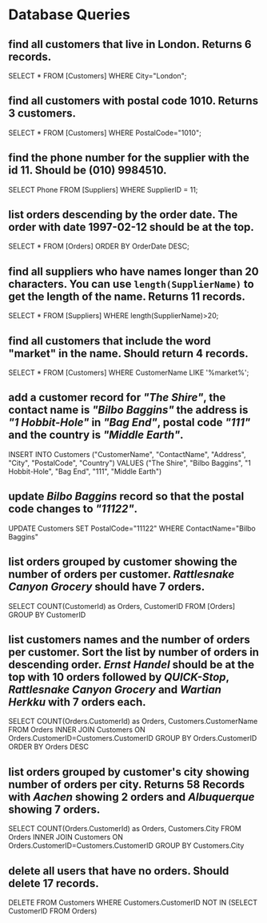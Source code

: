 # Database Queries

## find all customers that live in London. Returns 6 records.

SELECT * FROM [Customers] WHERE City="London";

## find all customers with postal code 1010. Returns 3 customers.

SELECT * FROM [Customers] WHERE PostalCode="1010";

## find the phone number for the supplier with the id 11. Should be (010) 9984510.

SELECT Phone FROM [Suppliers] WHERE SupplierID = 11;

## list orders descending by the order date. The order with date 1997-02-12 should be at the top.

SELECT * FROM [Orders] ORDER BY OrderDate DESC;

## find all suppliers who have names longer than 20 characters. You can use `length(SupplierName)` to get the length of the name. Returns 11 records.

SELECT * FROM [Suppliers] WHERE length(SupplierName)>20;

## find all customers that include the word "market" in the name. Should return 4 records.

SELECT * FROM [Customers] WHERE CustomerName LIKE '%market%';

## add a customer record for _"The Shire"_, the contact name is _"Bilbo Baggins"_ the address is _"1 Hobbit-Hole"_ in _"Bag End"_, postal code _"111"_ and the country is _"Middle Earth"_.

INSERT INTO Customers ("CustomerName", "ContactName", "Address", "City", "PostalCode", "Country")
VALUES ("The Shire", "Bilbo Baggins", "1 Hobbit-Hole", "Bag End", "111", "Middle Earth")

## update _Bilbo Baggins_ record so that the postal code changes to _"11122"_.

UPDATE Customers
SET PostalCode="11122"
WHERE ContactName="Bilbo Baggins"

## list orders grouped by customer showing the number of orders per customer. _Rattlesnake Canyon Grocery_ should have 7 orders.

SELECT COUNT(CustomerId) as Orders, CustomerID FROM [Orders] GROUP BY CustomerID

## list customers names and the number of orders per customer. Sort the list by number of orders in descending order. _Ernst Handel_ should be at the top with 10 orders followed by _QUICK-Stop_, _Rattlesnake Canyon Grocery_ and _Wartian Herkku_ with 7 orders each.

SELECT COUNT(Orders.CustomerId) as Orders, Customers.CustomerName
FROM Orders
INNER JOIN Customers ON Orders.CustomerID=Customers.CustomerID
GROUP BY Orders.CustomerID
ORDER BY Orders DESC

## list orders grouped by customer's city showing number of orders per city. Returns 58 Records with _Aachen_ showing 2 orders and _Albuquerque_ showing 7 orders.

SELECT COUNT(Orders.CustomerId) as Orders, Customers.City
FROM Orders
INNER JOIN Customers ON Orders.CustomerID=Customers.CustomerID
GROUP BY Customers.City

## delete all users that have no orders. Should delete 17 records.

DELETE FROM Customers 
WHERE Customers.CustomerID NOT IN (SELECT CustomerID FROM Orders)